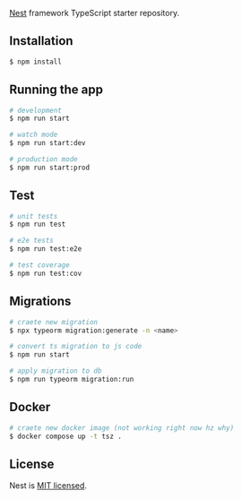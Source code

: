 [Nest](https://github.com/nestjs/nest) framework TypeScript starter repository.

## Installation

```bash
$ npm install
```

## Running the app

```bash
# development
$ npm run start

# watch mode
$ npm run start:dev

# production mode
$ npm run start:prod
```

## Test

```bash
# unit tests
$ npm run test

# e2e tests
$ npm run test:e2e

# test coverage
$ npm run test:cov
```

## Migrations

```bash
# craete new migration
$ npx typeorm migration:generate -n <name>

# convert ts migration to js code
$ npm run start

# apply migration to db
$ npm run typeorm migration:run
```

## Docker
```bash
# craete new docker image (not working right now hz why)
$ docker compose up -t tsz .
```

## License

Nest is [MIT licensed](LICENSE).
